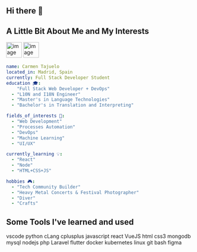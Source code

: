 ## Hi there 👋
## A Little Bit About Me and My Interests
<img width="42" height="42" alt="image" src="https://github.com/user-attachments/assets/d5c333b2-61e8-4753-9c16-5838db159d37" />
<img width="42 height="42" alt="image" src="https://github.com/user-attachments/assets/4d223432-f0fc-4ae5-9b87-f4c4823879d3" />


```yaml
name: Carmen Tajuelo
located_in: Madrid, Spain
currently: Full Stack Developer Student
education 🎓:
    "Full Stack Web Developer + DevOps"
  - "L10N and I18N Engineer"
  - "Master's in Language Technologies"
  - "Bachelor's in Translation and Interpreting"

fields_of_interests 🚀:
  - "Web Development"
  - "Processes Automation"
  - "DevOps"
  - "Machine Learning"
  - "UI/UX"

currently_learning 💡:
  - "React"
  - "Node"
  - "HTML+CSS+JS"

hobbies 🎮:
  - "Tech Community Builder"
  - "Heavy Metal Concerts & Festival Photographer"
  - "Diver"
  - "Crafts"
```
## Some Tools I've learned and used
vscode python cLang cplusplus javascript react VueJS html  css3 mongodb mysql nodejs php Laravel flutter docker kubernetes  linux git bash figma



<!--
**CarmenTajuelo/CarmenTajuelo** is a ✨ _special_ ✨ repository because its `README.md` (this file) appears on your GitHub profile.

Here are some ideas to get you started:

- 🔭 I’m currently working on ...
- 🌱 I’m currently learning ...
- 👯 I’m looking to collaborate on ...
- 🤔 I’m looking for help with ...
- 💬 Ask me about ...
- 📫 How to reach me: ...
- 😄 Pronouns: ...
- ⚡ Fun fact: ...
-->
